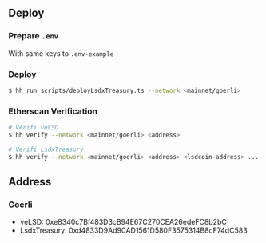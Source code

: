 
## Deploy

### Prepare `.env` 

With same keys to `.env-example`

### Deploy

```sh
$ hh run scripts/deployLsdxTreasury.ts --network <mainnet/goerli>
```

### Etherscan Verification

```sh
# Verifi veLSD
$ hh verify --network <mainnet/goerli> <address>

# Verifi LsdxTreasury
$ hh verify --network <mainnet/goerli> <address> <lsdcoin-address> ...
```

## Address

### Goerli

- veLSD: 0xe8340c7Bf483D3cB94E67C270CEA26edeFC8b2bC
- LsdxTreasury: 0xd4833D9Ad90AD1561D580F3575314B8cF74dC583